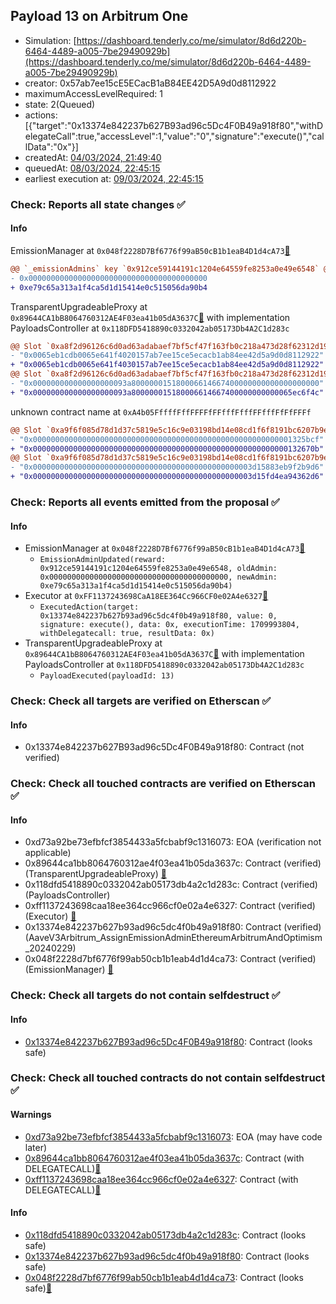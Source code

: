 ## Payload 13 on Arbitrum One

- Simulation: [https://dashboard.tenderly.co/me/simulator/8d6d220b-6464-4489-a005-7be29490929b](https://dashboard.tenderly.co/me/simulator/8d6d220b-6464-4489-a005-7be29490929b)
- creator: 0x57ab7ee15cE5ECacB1aB84EE42D5A9d0d8112922
- maximumAccessLevelRequired: 1
- state: 2(Queued)
- actions: [{"target":"0x13374e842237b627B93ad96c5Dc4F0B49a918f80","withDelegateCall":true,"accessLevel":1,"value":"0","signature":"execute()","callData":"0x"}]
- createdAt: [04/03/2024, 21:49:40](https://arbiscan.io/tx/0x9103eae8c64fd1eebd6fc8991f2f9d8d12925f9c1e9d13a2fe9e2f7da8f37df9)
- queuedAt: [08/03/2024, 22:45:15](https://arbiscan.io/tx/0xc82d1769dfd5c96057ebe71682d3d0f1d342cddb9ecf3a4f421be7b8b919222d)
- earliest execution at: [09/03/2024, 22:45:15](https://www.epochconverter.com/countdown?q=1710024315)

### Check: Reports all state changes :white_check_mark:

#### Info


EmissionManager at `0x048f2228D7Bf6776f99aB50cB1b1eaB4D1d4cA73`[:ghost:](https://github.com/bgd-labs/aave-address-book "AaveV3Arbitrum.EMISSION_MANAGER")
```diff
@@ `_emissionAdmins` key `0x912ce59144191c1204e64559fe8253a0e49e6548` @@
- 0x0000000000000000000000000000000000000000
+ 0xe79c65a313a1f4ca5d1d15414e0c515056da90b4

```

TransparentUpgradeableProxy at `0x89644CA1bB8064760312AE4F03ea41b05dA3637C`[:ghost:](https://github.com/bgd-labs/aave-address-book "GovernanceV3Arbitrum.PAYLOADS_CONTROLLER") with implementation PayloadsController at `0x118DFD5418890c0332042ab05173Db4A2C1d283c`
```diff
@@ Slot `0xa8f2d96126c6d0ad63adabaef7bf5cf47f163fb0c218a473d28f62312d197bcf` @@
- "0x0065eb1cdb0065e641f4020157ab7ee15ce5ecacb1ab84ee42d5a9d0d8112922"
+ "0x0065eb1cdb0065e641f4030157ab7ee15ce5ecacb1ab84ee42d5a9d0d8112922"
@@ Slot `0xa8f2d96126c6d0ad63adabaef7bf5cf47f163fb0c218a473d28f62312d197bd0` @@
- "0x000000000000000000093a800000015180006614667400000000000000000000"
+ "0x000000000000000000093a800000015180006614667400000000000065ec6f4c"
```

unknown contract name at `0xA4b05FffffFffFFFFfFFfffFfffFFfffFfFfFFFf`
```diff
@@ Slot `0xa9f6f085d78d1d37c5819e5c16c9e03198bd14e08cd1f6f8191bc6207b9e9706` @@
- "0x0000000000000000000000000000000000000000000000000000000001325bcf"
+ "0x000000000000000000000000000000000000000000000000000000000132670b"
@@ Slot `0xa9f6f085d78d1d37c5819e5c16c9e03198bd14e08cd1f6f8191bc6207b9e970b` @@
- "0x0000000000000000000000000000000000000000000000003d15883eb9f2b9d6"
+ "0x0000000000000000000000000000000000000000000000003d15fd4ea94362d6"
```


### Check: Reports all events emitted from the proposal :white_check_mark:

#### Info

- EmissionManager at `0x048f2228D7Bf6776f99aB50cB1b1eaB4D1d4cA73`[:ghost:](https://github.com/bgd-labs/aave-address-book "AaveV3Arbitrum.EMISSION_MANAGER")
  - `EmissionAdminUpdated(reward: 0x912ce59144191c1204e64559fe8253a0e49e6548, oldAdmin: 0x0000000000000000000000000000000000000000, newAdmin: 0xe79c65a313a1f4ca5d1d15414e0c515056da90b4)`
- Executor at `0xFF1137243698CaA18EE364Cc966CF0e02A4e6327`[:ghost:](https://github.com/bgd-labs/aave-address-book "AaveV3Arbitrum.ACL_ADMIN, GovernanceV3Arbitrum.EXECUTOR_LVL_1")
  - `ExecutedAction(target: 0x13374e842237b627b93ad96c5dc4f0b49a918f80, value: 0, signature: execute(), data: 0x, executionTime: 1709993804, withDelegatecall: true, resultData: 0x)`
- TransparentUpgradeableProxy at `0x89644CA1bB8064760312AE4F03ea41b05dA3637C`[:ghost:](https://github.com/bgd-labs/aave-address-book "GovernanceV3Arbitrum.PAYLOADS_CONTROLLER") with implementation PayloadsController at `0x118DFD5418890c0332042ab05173Db4A2C1d283c`
  - `PayloadExecuted(payloadId: 13)`

### Check: Check all targets are verified on Etherscan :white_check_mark:

#### Info

- 0x13374e842237b627B93ad96c5Dc4F0B49a918f80: Contract (not verified) 

### Check: Check all touched contracts are verified on Etherscan :white_check_mark:

#### Info

- 0xd73a92be73efbfcf3854433a5fcbabf9c1316073: EOA (verification not applicable)
- 0x89644ca1bb8064760312ae4f03ea41b05da3637c: Contract (verified) (TransparentUpgradeableProxy) [:ghost:](https://github.com/bgd-labs/aave-address-book "GovernanceV3Arbitrum.PAYLOADS_CONTROLLER")
- 0x118dfd5418890c0332042ab05173db4a2c1d283c: Contract (verified) (PayloadsController) 
- 0xff1137243698caa18ee364cc966cf0e02a4e6327: Contract (verified) (Executor) [:ghost:](https://github.com/bgd-labs/aave-address-book "AaveV3Arbitrum.ACL_ADMIN, GovernanceV3Arbitrum.EXECUTOR_LVL_1")
- 0x13374e842237b627b93ad96c5dc4f0b49a918f80: Contract (verified) (AaveV3Arbitrum_AssignEmissionAdminEthereumArbitrumAndOptimism_20240229) 
- 0x048f2228d7bf6776f99ab50cb1b1eab4d1d4ca73: Contract (verified) (EmissionManager) [:ghost:](https://github.com/bgd-labs/aave-address-book "AaveV3Arbitrum.EMISSION_MANAGER")

### Check: Check all targets do not contain selfdestruct :white_check_mark:

#### Info

- [0x13374e842237b627B93ad96c5Dc4F0B49a918f80](https://arbiscan.io/address/0x13374e842237b627B93ad96c5Dc4F0B49a918f80): Contract (looks safe)

### Check: Check all touched contracts do not contain selfdestruct :white_check_mark:

#### Warnings

- [0xd73a92be73efbfcf3854433a5fcbabf9c1316073](https://arbiscan.io/address/0xd73a92be73efbfcf3854433a5fcbabf9c1316073): EOA (may have code later)
- [0x89644ca1bb8064760312ae4f03ea41b05da3637c](https://arbiscan.io/address/0x89644ca1bb8064760312ae4f03ea41b05da3637c): Contract (with DELEGATECALL)[:ghost:](https://github.com/bgd-labs/aave-address-book "GovernanceV3Arbitrum.PAYLOADS_CONTROLLER")
- [0xff1137243698caa18ee364cc966cf0e02a4e6327](https://arbiscan.io/address/0xff1137243698caa18ee364cc966cf0e02a4e6327): Contract (with DELEGATECALL)[:ghost:](https://github.com/bgd-labs/aave-address-book "AaveV3Arbitrum.ACL_ADMIN, GovernanceV3Arbitrum.EXECUTOR_LVL_1")

#### Info

- [0x118dfd5418890c0332042ab05173db4a2c1d283c](https://arbiscan.io/address/0x118dfd5418890c0332042ab05173db4a2c1d283c): Contract (looks safe)
- [0x13374e842237b627b93ad96c5dc4f0b49a918f80](https://arbiscan.io/address/0x13374e842237b627b93ad96c5dc4f0b49a918f80): Contract (looks safe)
- [0x048f2228d7bf6776f99ab50cb1b1eab4d1d4ca73](https://arbiscan.io/address/0x048f2228d7bf6776f99ab50cb1b1eab4d1d4ca73): Contract (looks safe)[:ghost:](https://github.com/bgd-labs/aave-address-book "AaveV3Arbitrum.EMISSION_MANAGER")

